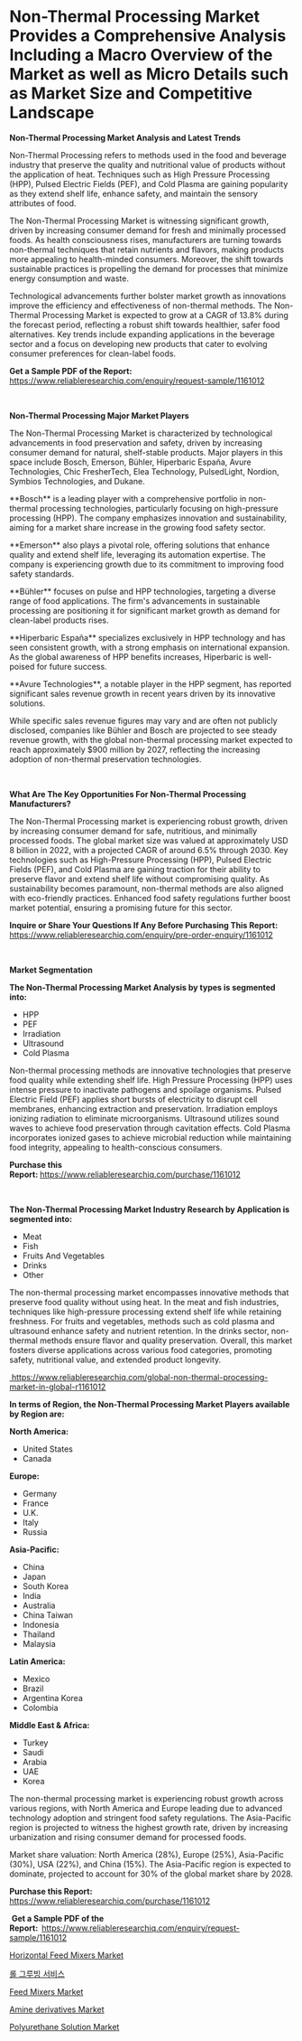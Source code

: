<p><h1>Non-Thermal Processing Market Provides a Comprehensive Analysis Including a Macro Overview of the Market as well as Micro Details such as Market Size and Competitive Landscape</h1></p><p><strong>Non-Thermal Processing Market Analysis and Latest Trends</strong></p>
<p><p>Non-Thermal Processing refers to methods used in the food and beverage industry that preserve the quality and nutritional value of products without the application of heat. Techniques such as High Pressure Processing (HPP), Pulsed Electric Fields (PEF), and Cold Plasma are gaining popularity as they extend shelf life, enhance safety, and maintain the sensory attributes of food. </p><p>The Non-Thermal Processing Market is witnessing significant growth, driven by increasing consumer demand for fresh and minimally processed foods. As health consciousness rises, manufacturers are turning towards non-thermal techniques that retain nutrients and flavors, making products more appealing to health-minded consumers. Moreover, the shift towards sustainable practices is propelling the demand for processes that minimize energy consumption and waste.</p><p>Technological advancements further bolster market growth as innovations improve the efficiency and effectiveness of non-thermal methods. The Non-Thermal Processing Market is expected to grow at a CAGR of 13.8% during the forecast period, reflecting a robust shift towards healthier, safer food alternatives. Key trends include expanding applications in the beverage sector and a focus on developing new products that cater to evolving consumer preferences for clean-label foods.</p></p>
<p><strong>Get a Sample PDF of the Report:&nbsp;</strong> <a href="https://www.reliableresearchiq.com/enquiry/request-sample/1161012">https://www.reliableresearchiq.com/enquiry/request-sample/1161012</a></p>
<p>&nbsp;</p>
<p><strong>Non-Thermal Processing Major Market Players</strong></p>
<p><p>The Non-Thermal Processing Market is characterized by technological advancements in food preservation and safety, driven by increasing consumer demand for natural, shelf-stable products. Major players in this space include Bosch, Emerson, Bühler, Hiperbaric España, Avure Technologies, Chic FresherTech, Elea Technology, PulsedLight, Nordion, Symbios Technologies, and Dukane.</p><p>**Bosch** is a leading player with a comprehensive portfolio in non-thermal processing technologies, particularly focusing on high-pressure processing (HPP). The company emphasizes innovation and sustainability, aiming for a market share increase in the growing food safety sector. </p><p>**Emerson** also plays a pivotal role, offering solutions that enhance quality and extend shelf life, leveraging its automation expertise. The company is experiencing growth due to its commitment to improving food safety standards.</p><p>**Bühler** focuses on pulse and HPP technologies, targeting a diverse range of food applications. The firm's advancements in sustainable processing are positioning it for significant market growth as demand for clean-label products rises.</p><p>**Hiperbaric España** specializes exclusively in HPP technology and has seen consistent growth, with a strong emphasis on international expansion. As the global awareness of HPP benefits increases, Hiperbaric is well-poised for future success.</p><p>**Avure Technologies**, a notable player in the HPP segment, has reported significant sales revenue growth in recent years driven by its innovative solutions. </p><p>While specific sales revenue figures may vary and are often not publicly disclosed, companies like Bühler and Bosch are projected to see steady revenue growth, with the global non-thermal processing market expected to reach approximately $900 million by 2027, reflecting the increasing adoption of non-thermal preservation technologies.</p></p>
<p>&nbsp;</p>
<p><strong>What Are The Key Opportunities For Non-Thermal Processing Manufacturers?</strong></p>
<p><p>The Non-Thermal Processing market is experiencing robust growth, driven by increasing consumer demand for safe, nutritious, and minimally processed foods. The global market size was valued at approximately USD 8 billion in 2022, with a projected CAGR of around 6.5% through 2030. Key technologies such as High-Pressure Processing (HPP), Pulsed Electric Fields (PEF), and Cold Plasma are gaining traction for their ability to preserve flavor and extend shelf life without compromising quality. As sustainability becomes paramount, non-thermal methods are also aligned with eco-friendly practices. Enhanced food safety regulations further boost market potential, ensuring a promising future for this sector.</p></p>
<p><strong>Inquire or Share Your Questions If Any Before Purchasing This Report:</strong> <a href="https://www.reliableresearchiq.com/enquiry/pre-order-enquiry/1161012">https://www.reliableresearchiq.com/enquiry/pre-order-enquiry/1161012</a></p>
<p>&nbsp;</p>
<p><strong>Market Segmentation</strong></p>
<p><strong>The Non-Thermal Processing Market Analysis by types is segmented into:</strong></p>
<p><ul><li>HPP</li><li>PEF</li><li>Irradiation</li><li>Ultrasound</li><li>Cold Plasma</li></ul></p>
<p><p>Non-thermal processing methods are innovative technologies that preserve food quality while extending shelf life. High Pressure Processing (HPP) uses intense pressure to inactivate pathogens and spoilage organisms. Pulsed Electric Field (PEF) applies short bursts of electricity to disrupt cell membranes, enhancing extraction and preservation. Irradiation employs ionizing radiation to eliminate microorganisms. Ultrasound utilizes sound waves to achieve food preservation through cavitation effects. Cold Plasma incorporates ionized gases to achieve microbial reduction while maintaining food integrity, appealing to health-conscious consumers.</p></p>
<p><strong>Purchase this Report:&nbsp;</strong><a href="https://www.reliableresearchiq.com/purchase/1161012">https://www.reliableresearchiq.com/purchase/1161012</a></p>
<p>&nbsp;</p>
<p><strong>The Non-Thermal Processing Market Industry Research by Application is segmented into:</strong></p>
<p><ul><li>Meat</li><li>Fish</li><li>Fruits And Vegetables</li><li>Drinks</li><li>Other</li></ul></p>
<p><p>The non-thermal processing market encompasses innovative methods that preserve food quality without using heat. In the meat and fish industries, techniques like high-pressure processing extend shelf life while retaining freshness. For fruits and vegetables, methods such as cold plasma and ultrasound enhance safety and nutrient retention. In the drinks sector, non-thermal methods ensure flavor and quality preservation. Overall, this market fosters diverse applications across various food categories, promoting safety, nutritional value, and extended product longevity.</p></p>
<p><a href="https://www.reliableresearchiq.com/global-non-thermal-processing-market-in-global-r1161012">&nbsp;https://www.reliableresearchiq.com/global-non-thermal-processing-market-in-global-r1161012</a></p>
<p><strong>In terms of Region, the Non-Thermal Processing Market Players available by Region are:</strong></p>
<p>
    <p> <strong> North America: </strong>
        <ul>
            <li>United States</li>
            <li>Canada</li>
        </ul>
        </p> 
    <p> <strong> Europe: </strong>
        <ul>
            <li>Germany</li>
            <li>France</li>
            <li>U.K.</li>
            <li>Italy</li>
            <li>Russia</li>
        </ul>
        </p> 
    <p> <strong> Asia-Pacific: </strong>
        <ul>
            <li>China</li>
            <li>Japan</li>
            <li>South Korea</li>
            <li>India</li>
            <li>Australia</li>
            <li>China Taiwan</li>
            <li>Indonesia</li>
            <li>Thailand</li>
            <li>Malaysia</li>
        </ul>
        </p> 
    <p> <strong> Latin America: </strong>
        <ul>
            <li>Mexico</li>
            <li>Brazil</li>
            <li>Argentina Korea</li>
            <li>Colombia</li>
        </ul>
        </p> 
    <p> <strong> Middle East & Africa: </strong>
        <ul>
            <li>Turkey</li>
            <li>Saudi</li>
            <li>Arabia</li>
            <li>UAE</li>
            <li>Korea</li>
        </ul>
    </p>
    </p>
<p><p>The non-thermal processing market is experiencing robust growth across various regions, with North America and Europe leading due to advanced technology adoption and stringent food safety regulations. The Asia-Pacific region is projected to witness the highest growth rate, driven by increasing urbanization and rising consumer demand for processed foods. </p><p>Market share valuation: North America (28%), Europe (25%), Asia-Pacific (30%), USA (22%), and China (15%). The Asia-Pacific region is expected to dominate, projected to account for 30% of the global market share by 2028.</p></p>
<p><strong>Purchase this Report: </strong><a href="https://www.reliableresearchiq.com/purchase/1161012">https://www.reliableresearchiq.com/purchase/1161012</a></p>
<p>&nbsp;<strong>Get a Sample PDF of the Report:&nbsp;&nbsp;</strong><a href="https://www.reliableresearchiq.com/enquiry/request-sample/1161012">https://www.reliableresearchiq.com/enquiry/request-sample/1161012</a></p>
<p><strong></strong></p>
<p><p><a href="https://www.linkedin.com/pulse/global-horizontal-feed-mixers-market-analysis-trends-forecasts-kpxse?trackingId=3t7grY55Sca9UVLtL003CA%3D%3D">Horizontal Feed Mixers Market</a></p><p><a href="https://medium.com/@lorenzogirl/%EB%A1%A4-%EA%B7%B8%EB%A3%A8%EB%B9%99-%EC%84%9C%EB%B9%84%EC%8A%A4-%EC%8B%9C%EC%9E%A5-%ED%8A%B8%EB%A0%8C%EB%93%9C-%EB%A1%A4-%EA%B7%B8%EB%A3%A8%EB%B9%99-%EC%84%9C%EB%B9%84%EC%8A%A4-%EC%8B%9C%EC%9E%A5-%ED%86%B5%EC%B0%B0%EB%A0%A5-%EB%B0%8F-%EC%98%88%EC%B8%A1-%EB%B6%84%EC%84%9D%EC%97%90-%EB%8C%80%ED%95%9C-%EC%A7%91%EC%A4%91-2024-2031-41335ffe864c">롤 그루빙 서비스</a></p><p><a href="https://www.linkedin.com/pulse/feed-mixers-market-indicators-size-regional-breakdown-player-lzote?trackingId=237UbNyfSnW8cL3urjdtxg%3D%3D">Feed Mixers Market</a></p><p><a href="https://issuu.com/reportprime-2/docs/amine-derivatives-market-size-2030._fc4294b62cad43">Amine derivatives Market</a></p><p><a href="https://issuu.com/reportprime-2/docs/polyurethane-solution-market-size-2_8c7d937a4365b9">Polyurethane Solution Market</a></p></p>